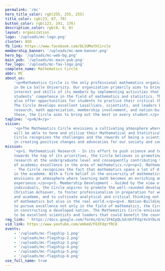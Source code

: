 ```yaml
---
permalink: '/mc'
hero_title_color: rgb(255, 255, 255)
title_color: rgb(23, 87, 70)
button_color: rgb(123, 191, 176)
description_color: rgb(0, 0, 0)
layout: organization
logo: '/uploads/mc-logo.png'
cluster: ASO
fb_link: https://www.facebook.com/DLSUMathCircle
membership_banner: '/uploads/mc-mem-banner.png'
hero_bg: '/uploads/mc-web-bg.png'
main_pub: '/uploads/mc-main-pub.png'
fav_logo: '/uploads/mc-fav-logo.png'
complete_name: Mathematics Circle
abbr: MC
about_us:
    '<p>Mathematics Circle is the only professional mathematics organization
    in De La Salle University. Our organization primarily aims to bring out the mathematical
    interest and skills of its members by implementing activities that challenge the
    students’ competence in the field of mathematics and statistics. These activities
    also offer opportunities for students to practice their critical thinking in decision-making.
    The Circle develops excellent Lasallians, scientists, and leaders by promoting mathematical
    research, math appreciation, membership involvement, and nation-building. Through
    these, the Circle aims to bring out the best in every student.</p>'
tagline: '<p>N/A</p>'
vision:
    '<p>The Mathematics Circle envisions a cultivating atmosphere where students
    will be able to hone and utilize their Mathematical and Statistical skills. The
    Circle recognizes the challenges and the rewards of being a scientist. This enraptures
    in creating positive changes and advocacies for our society and country.</p>'
mission:
    '<p>1. Mathematical Research - In its effort to push science and technology
    towards the top of its priorities, the Circle believes in promoting mathematical
    research at the undergraduate level and consequently contributing to the enhancement
    of academic excellence in the area of mathematics.</p><p>2. Mathematical Appreciation
    - The Circle recognizes the fact that mathematics spans a lot of diverse fields
    in the academe. With a firm belief in the university of mathematics, the Circle
    envisions an atmosphere where learning math becomes an enriching and stimulating
    experience.</p><p>3. Membership Development - Guided by the view of humans as holistic
    individuals, the Circle aspires to promote the well-rounded development of the Lasallian
    Christian Achiever, to foster professionalism in preparation for work in the industry
    and academe, and to cultivate analytical and critical thinking not only in terms
    of mathematics but also in the real world.</p><p>4. Nation-Building - In its effort
    to pursue excellence not only in the field of mathematics, the Circle aims to partake
    in constructing a developed nation. The Mathematics Circle envisions its members
    to be excellent scientists and leaders that could benefit the country.</p>'
reg_link: ' https://docs.google.com/forms/d/e/1FAIpQLSdrUnfFXqr4vSYbLnWWv137W7yAWu0IR5yxtjp5b5RQU_9pJA/viewform'
vid_link: https://www.youtube.com/embed/F63FdqrfRC8
events:
    - '/uploads/mc-flagship-1.png'
    - '/uploads/mc-flagship-2.png'
    - '/uploads/mc-flagship-3.png'
    - '/uploads/mc-flagship-4.png'
    - '/uploads/mc-flagship-5.png'
    - '/uploads/mc-flagship-6.png'
use_full_name: true
---
```

